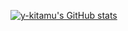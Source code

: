 [![y-kitamu's GitHub stats](https://github-readme-stats.vercel.app/api?username=y-kitamu&show_icons=true&theme=dracula)](https://github.com/anuraghazra/github-readme-stats)
